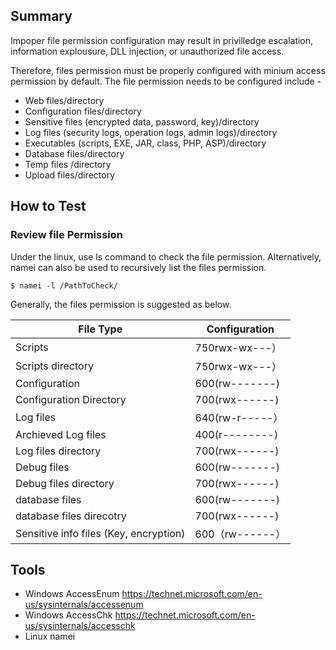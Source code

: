 ## Summary

Impoper file permission configuration may result in privilledge
escalation, information explousure, DLL injection, or unauthorized file
access.

Therefore, files permission must be properly configured with minium
access permission by default. The file permission needs to be configured
include -

  - Web files/directory
  - Configuration files/directory
  - Sensitive files (encrypted data, password, key)/directory
  - Log files (security logs, operation logs, admin logs)/directory
  - Executables (scripts, EXE, JAR, class, PHP, ASP)/directory
  - Database files/directory
  - Temp files /directory
  - Upload files/directory

## How to Test

### Review file Permission

Under the linux, use ls command to check the file permission.
Alternatively, namei can also be used to recursively list the files
permission.

`$ namei -l /PathToCheck/ `

Generally, the files permission is suggested as below.

| File Type                              | Configuration  |
| -------------------------------------- | -------------- |
| Scripts                                | 750rwx-wx---）  |
| Scripts directory                      | 750rwx-wx---）  |
| Configuration                          | 600(rw-------) |
| Configuration Directory                | 700(rwx------) |
| Log files                              | 640(rw-r-----） |
| Archieved Log files                    | 400(r--------) |
| Log files directory                    | 700(rwx------) |
| Debug files                            | 600(rw-------) |
| Debug files directory                  | 700(rwx------) |
| database files                         | 600(rw-------) |
| database files direcotry               | 700(rwx------) |
| Sensitive info files (Key, encryption) | 600（rw------）  |

## Tools

  - Windows AccessEnum
    <https://technet.microsoft.com/en-us/sysinternals/accessenum>
  - Windows AccessChk
    <https://technet.microsoft.com/en-us/sysinternals/accesschk>
  - Linux namei